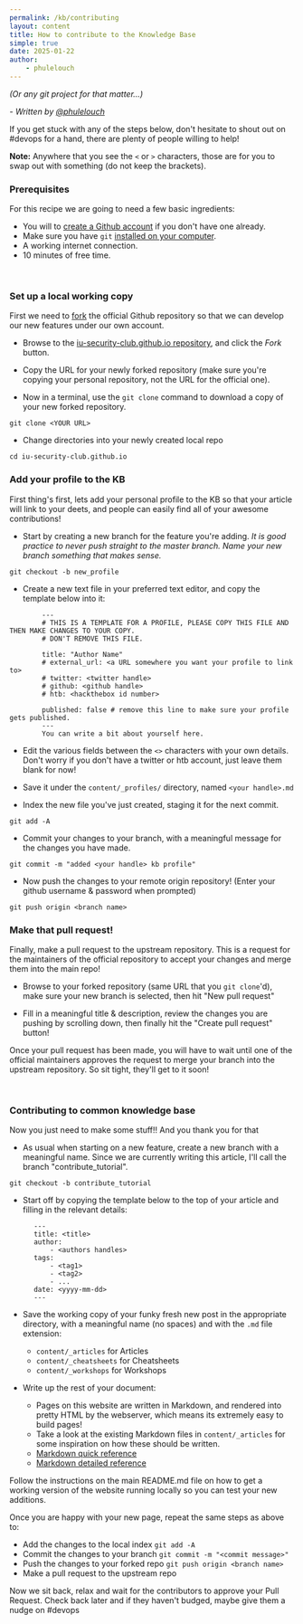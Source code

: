 ```yaml
---
permalink: /kb/contributing
layout: content
title: How to contribute to the Knowledge Base
simple: true
date: 2025-01-22
author:
    - phulelouch
---
```

*(Or any git project for that matter...)*

*- Written by [@phulelouch](/kb/profiles/phulelouch)*

If you get stuck with any of the steps below, don't hesitate to shout out on #devops for a hand, there are plenty of people willing to help!

**Note:** Anywhere that you see the `<` or `>` characters, those are for you to swap out with something (do not keep the brackets).

### Prerequisites
For this recipe we are going to need a few basic ingredients:
* You will to [create a Github account](https://github.com/join) if you don't have one already.
* Make sure you have `git` [installed on your computer](https://gist.github.com/derhuerst/1b15ff4652a867391f03).
* A working internet connection.
* 10 minutes of free time.

<br class="spacer"/>

### Set up a local working copy
First we need to [fork](https://help.github.com/en/articles/fork-a-repo) the official Github repository so that we can develop our new features under our own account.

* Browse to the [iu-security-club.github.io repository](https://github.com/IU-Security-Club/iu-security-club.github.io/), and click the *Fork* button.

* Copy the URL for your newly forked repository (make sure you're copying your personal repository, not the URL for the official one).

* Now in a terminal, use the `git clone` command to download a copy of your new forked repository.
```
git clone <YOUR URL>
```

* Change directories into your newly created local repo
```
cd iu-security-club.github.io
```

### Add your profile to the KB
First thing's first, lets add your personal profile to the KB so that your article will link to your deets, and people can easily find all of your awesome contributions!
* Start by creating a new branch for the feature you're adding.
*It is good practice to never push straight to the master branch. Name your new branch something that makes sense.*
```
git checkout -b new_profile
```

* Create a new text file in your preferred text editor, and copy the template below into it:

```
        ---
        # THIS IS A TEMPLATE FOR A PROFILE, PLEASE COPY THIS FILE AND THEN MAKE CHANGES TO YOUR COPY.
        # DON'T REMOVE THIS FILE.

        title: "Author Name"
        # external_url: <a URL somewhere you want your profile to link to>
        # twitter: <twitter handle>
        # github: <github handle>
        # htb: <hackthebox id number>

        published: false # remove this line to make sure your profile gets published.
        ---
        You can write a bit about yourself here.

```


* Edit the various fields between the `<>` characters with your own details. Don't worry if you don't have a twitter or htb account, just leave them blank for now!

* Save it under the `content/_profiles/` directory, named `<your handle>.md`

* Index the new file you've just created, staging it for the next commit.
```
git add -A
```

* Commit your changes to your branch, with a meaningful message for the changes you have made.
```
git commit -m "added <your handle> kb profile"
```

* Now push the changes to your remote origin repository! (Enter your github username & password when prompted)
```
git push origin <branch name>
```

### Make that pull request!

Finally, make a pull request to the upstream repository. This is a request for the maintainers of the official repository to accept your changes and merge them into the main repo!

* Browse to your forked repository (same URL that you `git clone`'d), make sure your new branch is selected, then hit "New pull request"

* Fill in a meaningful title & description, review the changes you are pushing by scrolling down, then finally hit the "Create pull request" button!

Once your pull request has been made, you will have to wait until one of the official maintainers approves the request to merge your branch into the upstream repository. So sit tight, they'll get to it soon!

<br class="spacer"/>


### Contributing to common knowledge base

Now you just need to make some stuff!! And you thank you for that

* As usual when starting on a new feature, create a new branch with a meaningful name. Since we are currently writing this article, I'll call the branch "contribute_tutorial".
```
git checkout -b contribute_tutorial
```

* Start off by copying the template below to the top of your article and filling in the relevant details:
```
      ---
      title: <title>
      author:
          - <authors handles>
      tags:
          - <tag1>
          - <tag2>
          - ...
      date: <yyyy-mm-dd>
      ---
```
* Save the working copy of your funky fresh new post in the appropriate directory, with a meaningful name (no spaces) and with the `.md` file extension:
    * `content/_articles` for Articles
    * `content/_cheatsheets` for Cheatsheets
    * `content/_workshops` for Workshops

* Write up the rest of your document:
    * Pages on this website are written in Markdown, and rendered into pretty HTML by the webserver, which means its extremely easy to build pages!
    * Take a look at the existing Markdown files in `content/_articles` for some inspiration on how these should be written.
    * [Markdown quick reference](https://en.support.wordpress.com/markdown-quick-reference/)
    * [Markdown detailed reference](https://github.com/adam-p/markdown-here/wiki/Markdown-Cheatsheet)

Follow the instructions on the main README.md file on how to get a working version of the website running locally so you can test your new additions.

Once you are happy with your new page, repeat the same steps as above to:
* Add the changes to the local index `git add -A`
* Commit the changes to your branch `git commit -m "<commit message>"`
* Push the changes to your forked repo `git push origin <branch name>`
* Make a pull request to the upstream repo

Now we sit back, relax and wait for the contributors to approve your Pull Request.
Check back later and if they haven't budged, maybe give them a nudge on #devops